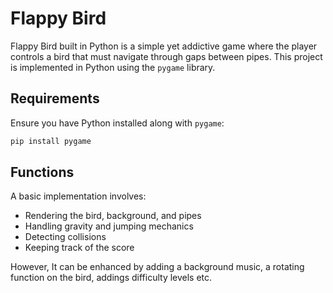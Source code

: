 # Flappy Bird 
Flappy Bird built in Python is a simple yet addictive game where the player controls a bird that must navigate through gaps between pipes. This project is implemented in Python using the `pygame` library.

## Requirements
Ensure you have Python installed along with `pygame`:
```sh
pip install pygame
```

## Functions
A basic implementation involves:
- Rendering the bird, background, and pipes
- Handling gravity and jumping mechanics
- Detecting collisions
- Keeping track of the score

However, It can be enhanced by adding a background music, a rotating function on the bird, addings difficulty levels etc.
